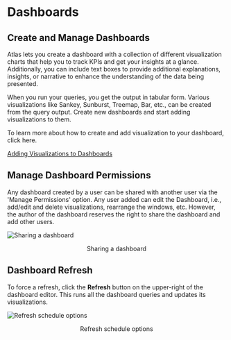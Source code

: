 # Dashboards
## Create and Manage Dashboards

Atlas lets you create a dashboard with a collection of different visualization charts that help you to track KPIs and get your insights at a glance. Additionally, you can include text boxes to provide additional explanations, insights, or narrative to enhance the understanding of the data being presented. 

When you run your queries, you get the output in tabular form. Various visualizations like Sankey, Sunburst, Treemap, Bar, etc., can be created from the query output.  Create new dashboards and start adding visualizations to them. 

To learn more about how to create and add visualization to your dashboard, click here.

[Adding Visualizations to Dashboards](/interfaces/atlas/dashboards/adding_visualizations/)

## Manage Dashboard Permissions

Any dashboard created by a user can be shared with another user via the 'Manage Permissions' option. Any user added can edit the Dashboard, i.e., add/edit and delete visualizations, rearrange the windows, etc. However, the author of the dashboard reserves the right to share the dashboard and add other users.

![Sharing a dashboard](/interfaces/atlas/dashboards/manage_permissions.png)

<figcaption align = "center">Sharing a dashboard</figcaption>

## Dashboard Refresh

To force a refresh, click the **Refresh** button on the upper-right of the dashboard editor. This runs all the dashboard queries and updates its visualizations.

![Refresh schedule options](/interfaces/atlas/dashboards/refresh.png)

<figcaption align = "center">Refresh schedule options</figcaption>
